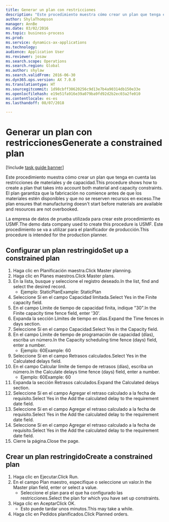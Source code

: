 ```yaml
--- 
title: Generar un plan con restricciones
description: "Este procedimiento muestra cómo crear un plan que tenga en cuenta las restricciones de materiales y de capacidad."
author: ShylaThompson
manager: AnnBe
ms.date: 03/02/2016
ms.topic: business-process
ms.prod: 
ms.service: dynamics-ax-applications
ms.technology: 
audience: Application User
ms.reviewer: josaw
ms.search.scope: Operations
ms.search.region: Global
ms.author: shylaw
ms.search.validFrom: 2016-06-30
ms.dyn365.ops.version: AX 7.0.0
ms.translationtype: HT
ms.sourcegitcommit: 1d98cbff30620256c9d13e7b4a90314db150e33e
ms.openlocfilehash: e19e51fa916e39a079ba9fd92d2b2ec03a2fe010
ms.contentlocale: es-es
ms.lasthandoff: 08/07/2018

---
```

# <a name="generate-a-constrained-plan"></a><span data-ttu-id="ad3bf-103">Generar un plan con restricciones</span><span class="sxs-lookup"><span data-stu-id="ad3bf-103">Generate a constrained plan</span></span>

[!include [task guide banner](../../includes/task-guide-banner.md)]

<span data-ttu-id="ad3bf-104">Este procedimiento muestra cómo crear un plan que tenga en cuenta las restricciones de materiales y de capacidad.</span><span class="sxs-lookup"><span data-stu-id="ad3bf-104">This procedure shows how to create a plan that takes into account both material and capacity constraints.</span></span> <span data-ttu-id="ad3bf-105">El plan garantiza que la fabricación no comience antes de que los materiales estén disponibles y que no se reserven recursos en exceso.</span><span class="sxs-lookup"><span data-stu-id="ad3bf-105">The plan ensures that manufacturing doesn't start before materials are available and resources are not overbooked.</span></span> 

<span data-ttu-id="ad3bf-106">La empresa de datos de prueba utilizada para crear este procedimiento es USMF.</span><span class="sxs-lookup"><span data-stu-id="ad3bf-106">The demo data company used to create this procedure is USMF.</span></span> <span data-ttu-id="ad3bf-107">Este procedimiento se va a utilizar para el planificador de producción.</span><span class="sxs-lookup"><span data-stu-id="ad3bf-107">This procedure is intended for the production planner.</span></span>


## <a name="set-up-a-constrained-plan"></a><span data-ttu-id="ad3bf-108">Configurar un plan restringido</span><span class="sxs-lookup"><span data-stu-id="ad3bf-108">Set up a constrained plan</span></span>
1. <span data-ttu-id="ad3bf-109">Haga clic en Planificación maestra.</span><span class="sxs-lookup"><span data-stu-id="ad3bf-109">Click Master planning.</span></span>
2. <span data-ttu-id="ad3bf-110">Haga clic en Planes maestros.</span><span class="sxs-lookup"><span data-stu-id="ad3bf-110">Click Master plans.</span></span>
3. <span data-ttu-id="ad3bf-111">En la lista, busque y seleccione el registro deseado.</span><span class="sxs-lookup"><span data-stu-id="ad3bf-111">In the list, find and select the desired record.</span></span>
    * <span data-ttu-id="ad3bf-112">Ejemplo: StaticPlan</span><span class="sxs-lookup"><span data-stu-id="ad3bf-112">Example: StaticPlan</span></span>  
4. <span data-ttu-id="ad3bf-113">Seleccione Sí en el campo Capacidad limitada.</span><span class="sxs-lookup"><span data-stu-id="ad3bf-113">Select Yes in the Finite capacity field.</span></span>
5. <span data-ttu-id="ad3bf-114">En el campo Límite de tiempo de capacidad finita, indique "30".</span><span class="sxs-lookup"><span data-stu-id="ad3bf-114">In the Finite capacity time fence field, enter '30'.</span></span>
6. <span data-ttu-id="ad3bf-115">Expanda la sección Límites de tiempo en días.</span><span class="sxs-lookup"><span data-stu-id="ad3bf-115">Expand the Time fences in days section.</span></span>
7. <span data-ttu-id="ad3bf-116">Seleccione Sí en el campo Capacidad.</span><span class="sxs-lookup"><span data-stu-id="ad3bf-116">Select Yes in the Capacity field.</span></span>
8. <span data-ttu-id="ad3bf-117">En el campo Límite de tiempo de programación de capacidad (días), escriba un número.</span><span class="sxs-lookup"><span data-stu-id="ad3bf-117">In the Capacity scheduling time fence (days) field, enter a number.</span></span>
    * <span data-ttu-id="ad3bf-118">Ejemplo: 60</span><span class="sxs-lookup"><span data-stu-id="ad3bf-118">Example: 60</span></span>  
9. <span data-ttu-id="ad3bf-119">Seleccione Sí en el campo Retrasos calculados.</span><span class="sxs-lookup"><span data-stu-id="ad3bf-119">Select Yes in the Calculated delays field.</span></span>
10. <span data-ttu-id="ad3bf-120">En el campo Calcular límite de tiempo de retrasos (días), escriba un número.</span><span class="sxs-lookup"><span data-stu-id="ad3bf-120">In the Calculate delays time fence (days) field, enter a number.</span></span>
    * <span data-ttu-id="ad3bf-121">Ejemplo: 60</span><span class="sxs-lookup"><span data-stu-id="ad3bf-121">Example: 60</span></span>  
11. <span data-ttu-id="ad3bf-122">Expanda la sección Retrasos calculados.</span><span class="sxs-lookup"><span data-stu-id="ad3bf-122">Expand the Calculated delays section.</span></span>
12. <span data-ttu-id="ad3bf-123">Seleccione Sí en el campo Agregar el retraso calculado a la fecha de requisito.</span><span class="sxs-lookup"><span data-stu-id="ad3bf-123">Select Yes in the Add the calculated delay to the requirement date field.</span></span>
13. <span data-ttu-id="ad3bf-124">Seleccione Sí en el campo Agregar el retraso calculado a la fecha de requisito.</span><span class="sxs-lookup"><span data-stu-id="ad3bf-124">Select Yes in the Add the calculated delay to the requirement date field.</span></span>
14. <span data-ttu-id="ad3bf-125">Seleccione Sí en el campo Agregar el retraso calculado a la fecha de requisito.</span><span class="sxs-lookup"><span data-stu-id="ad3bf-125">Select Yes in the Add the calculated delay to the requirement date field.</span></span>
15. <span data-ttu-id="ad3bf-126">Cierre la página.</span><span class="sxs-lookup"><span data-stu-id="ad3bf-126">Close the page.</span></span>

## <a name="create-a-constrained-plan"></a><span data-ttu-id="ad3bf-127">Crear un plan restringido</span><span class="sxs-lookup"><span data-stu-id="ad3bf-127">Create a constrained plan</span></span>
1. <span data-ttu-id="ad3bf-128">Haga clic en Ejecutar.</span><span class="sxs-lookup"><span data-stu-id="ad3bf-128">Click Run.</span></span>
2. <span data-ttu-id="ad3bf-129">En el campo Plan maestro, especifique o seleccione un valor.</span><span class="sxs-lookup"><span data-stu-id="ad3bf-129">In the Master plan field, enter or select a value.</span></span>
    * <span data-ttu-id="ad3bf-130">Seleccione el plan para el que ha configurado las restricciones.</span><span class="sxs-lookup"><span data-stu-id="ad3bf-130">Select the plan for which you have set up constraints.</span></span>  
3. <span data-ttu-id="ad3bf-131">Haga clic en Aceptar</span><span class="sxs-lookup"><span data-stu-id="ad3bf-131">Click OK.</span></span>
    * <span data-ttu-id="ad3bf-132">Esto puede tardar unos minutos.</span><span class="sxs-lookup"><span data-stu-id="ad3bf-132">This may take a while.</span></span>  
4. <span data-ttu-id="ad3bf-133">Haga clic en Pedidos planificados.</span><span class="sxs-lookup"><span data-stu-id="ad3bf-133">Click Planned orders.</span></span>



